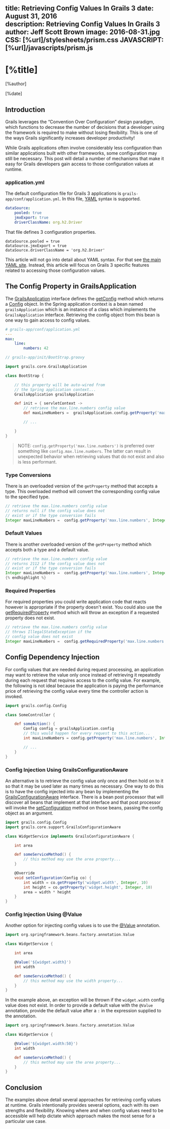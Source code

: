 title: Retrieving Config Values In Grails 3
date: August 31, 2016  
description: Retrieving Config Values In Grails 3
author: Jeff Scott Brown
image: 2016-08-31.jpg
CSS: [%url]/stylesheets/prism.css
JAVASCRIPT: [%url]/javascripts/prism.js
---

# [%title]

[%author]

[%date] 

## Introduction

Grails leverages the “Convention Over Configuration” design paradigm, which functions to decrease the number of decisions that a developer using the framework is required to make without losing flexibility. This is one of the ways Grails significantly increases developer productivity!

While Grails applications often involve considerably less configuration than similar applications built with other frameworks, some configuration may still be necessary. This post will detail a number of mechanisms that make it easy for Grails developers gain access to those configuration values at runtime.

### application.yml

The default configuration file for Grails 3 applications is `grails-app/conf/application.yml`. In this file, [YAML](http://www.yaml.org/) syntax is supported.

```yaml
dataSource:
    pooled: true
    jmxExport: true
    driverClassName: org.h2.Driver
```

That file defines 3 configuration properties.

```plaintext
dataSource.pooled = true
dataSource.jmxExport = true
dataSource.driverClassName = 'org.h2.Driver'
```

This article will not go into detail about YAML syntax. For that see [the main YAML site](http://www.yaml.org/). Instead, this article will focus on Grails 3 specific features related to accessing those configuration values.

## The Config Property in GrailsApplication

The [GrailsApplication](http://docs.grails.org/3.1.10/api/grails/core/GrailsApplication.html) interface defines the [getConfig](http://docs.grails.org/3.1.10/api/grails/core/GrailsApplication.html#getConfig()) method which returns a [Config](http://docs.grails.org/3.1.10/api/grails/config/Config.html) object. In the Spring application context is a bean named `grailsApplication` which is an instance of a class which implements the `GrailsApplication` interface. Retrieving the config object from this bean is one way to gain access to config values.

```yaml
# grails-app/conf/application.yml
---
max:
    line:
        numbers: 42
```

```groovy
// grails-app/init/BootStrap.groovy

import grails.core.GrailsApplication

class BootStrap {

    // this property will be auto-wired from
    // the Spring application context...
    GrailsApplication grailsApplication

    def init = { servletContext ->
        // retrieve the max.line.numbers config value
        def maxLineNumbers =  grailsApplication.config.getProperty('max.line.numbers')

        // ...

    }
}
```

> NOTE: `config.getProperty('max.line.numbers')` is preferred over something like `config.max.line.numbers`. The latter can result in unexpected behavior when retrieving values that do not exist and also is less performant.

### Type Conversions

There is an overloaded version of the `getProperty` method that accepts a type. This overloaded method will convert the corresponding config value to the specified type.

```groovy
// retrieve the max.line.numbers config value
// returns null if the config value does not
// exist or if the type conversion fails
Integer maxLineNumbers =  config.getProperty('max.line.numbers', Integer)
```

### Default Values

There is another overloaded version of the `getProperty` method which accepts both a type and a default value.

```groovy
// retrieve the max.line.numbers config value
// returns 2112 if the config value does not
// exist or if the type conversion fails
Integer maxLineNumbers =  config.getProperty('max.line.numbers', Integer, 2112)
{% endhighlight %}
```

### Required Properties

For required properties you could write application code that reacts however is appropriate if the property doesn't exist. You could also use the [getRequiredProperty](http://docs.grails.org/3.1.10/api/grails/config/ConfigMap.html#getRequiredProperty(java.lang.String,%20java.lang.Class)) method which will throw an exception if a requested property does not exist.

```groovy
// retrieve the max.line.numbers config value
// throws IllegalStateException if the
// config value does not exist
Integer maxLineNumbers =  config.getRequiredProperty('max.line.numbers', Integer)
```

## Config Dependency Injection

For config values that are needed during request processing, an application may want to retrieve the value only once instead of retrieving it repeatedly during each request that requires access to the config value. For example, the following is not ideal because the application is paying the performance price of retrieving the config value every time the controller action is invoked.

```groovy
import grails.config.Config

class SomeController {

    def someAction() {
        Config config = grailsApplication.config
        // this would happen for every request to this action...
        int maxLineNumbers = config.getProperty('max.line.numbers', Integer, 10)

        // ...
    }
}
```

### Config Injection Using GrailsConfigurationAware

An alternative is to retrieve the config value only once and then hold on to it so that it may be used later as many times as necessary. One way to do this is to have the config injected into any bean by implementing the [GrailsConfigurationAware](http://docs.grails.org/3.1.10/api/grails/core/support/GrailsConfigurationAware.html) interface. There is a bean post processor that will discover all beans that implement at that interface and that post processor will invoke the [setConfiguration](http://docs.grails.org/3.1.10/api/grails/core/support/GrailsConfigurationAware.html#setConfiguration(grails.config.Config)) method on those beans, passing the config object as an argument.

```groovy
import grails.config.Config
import grails.core.support.GrailsConfigurationAware

class WidgetService implements GrailsConfigurationAware {

    int area

    def someServiceMethod() {
        // this method may use the area property...
    }

    @Override
    void setConfiguration(Config co) {
        int width = co.getProperty('widget.width', Integer, 10)
        int height = co.getProperty('widget.height', Integer, 10)
        area = width * height
    }
}
```

### Config Injection Using @Value

Another option for injecting config values is to use the [@Value](http://docs.spring.io/spring/docs/4.2.6.RELEASE/javadoc-api/org/springframework/beans/factory/annotation/Value.html) annotation.

```groovy
import org.springframework.beans.factory.annotation.Value

class WidgetService {

    int area

    @Value('${widget.width}')
    int width

    def someServiceMethod() {
        // this method may use the width property...
    }
}
```

In the example above, an exception will be thrown if the `widget.width` config value does not exist. In order to provide a default value with the `@Value` annotation, provide the default value after a `:` in the expression supplied to the annotation.

```groovy
import org.springframework.beans.factory.annotation.Value

class WidgetService {

    @Value('${widget.width:50}')
    int width

    def someServiceMethod() {
        // this method may use the area property...
    }
}
```

## Conclusion

The examples above detail several approaches for retrieving config values at runtime. Grails intentionally provides several options, each with its own strengths and flexibility. Knowing where and when config values need to be accessible will help dictate which approach makes the most sense for a particular use case.

